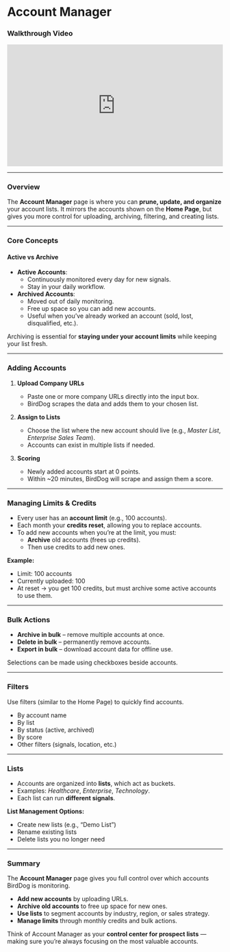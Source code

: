 # Account Manager

### Walkthrough Video
<div style="position: relative; padding-bottom: 56.25%; height: 0;">
  <iframe src="https://www.loom.com/embed/d0a8d6f7a9434c4299dc2652ce341d28?sid=be9d9441-50f1-43e6-ac3c-3868bb4cdf02" 
          frameborder="0" webkitallowfullscreen mozallowfullscreen allowfullscreen 
          style="position: absolute; top: 0; left: 0; width: 100%; height: 100%;">
  </iframe>
</div>

---

### Overview
The **Account Manager** page is where you can **prune, update, and organize** your account lists. It mirrors the accounts shown on the **Home Page**, but gives you more control for uploading, archiving, filtering, and creating lists.

---

### Core Concepts

#### Active vs Archive
- **Active Accounts**:  
  - Continuously monitored every day for new signals.  
  - Stay in your daily workflow.  
- **Archived Accounts**:  
  - Moved out of daily monitoring.  
  - Free up space so you can add new accounts.  
  - Useful when you’ve already worked an account (sold, lost, disqualified, etc.).

Archiving is essential for **staying under your account limits** while keeping your list fresh.

---

### Adding Accounts
1. **Upload Company URLs**  
   - Paste one or more company URLs directly into the input box.  
   - BirdDog scrapes the data and adds them to your chosen list.  

2. **Assign to Lists**  
   - Choose the list where the new account should live (e.g., *Master List*, *Enterprise Sales Team*).  
   - Accounts can exist in multiple lists if needed.  

3. **Scoring**  
   - Newly added accounts start at 0 points.  
   - Within ~20 minutes, BirdDog will scrape and assign them a score.

---

### Managing Limits & Credits
- Every user has an **account limit** (e.g., 100 accounts).  
- Each month your **credits reset**, allowing you to replace accounts.  
- To add new accounts when you’re at the limit, you must:  
  - **Archive** old accounts (frees up credits).  
  - Then use credits to add new ones.  

**Example:**  
- Limit: 100 accounts  
- Currently uploaded: 100  
- At reset → you get 100 credits, but must archive some active accounts to use them.

---

### Bulk Actions
- **Archive in bulk** – remove multiple accounts at once.  
- **Delete in bulk** – permanently remove accounts.  
- **Export in bulk** – download account data for offline use.  

Selections can be made using checkboxes beside accounts.

---

### Filters
Use filters (similar to the Home Page) to quickly find accounts.  
- By account name  
- By list  
- By status (active, archived)  
- By score  
- Other filters (signals, location, etc.)

---

### Lists
- Accounts are organized into **lists**, which act as buckets.  
- Examples: *Healthcare*, *Enterprise*, *Technology*.  
- Each list can run **different signals**.  

**List Management Options:**  
- Create new lists (e.g., “Demo List”)  
- Rename existing lists  
- Delete lists you no longer need  

---

### Summary
The **Account Manager** page gives you full control over which accounts BirdDog is monitoring.  

- **Add new accounts** by uploading URLs.  
- **Archive old accounts** to free up space for new ones.  
- **Use lists** to segment accounts by industry, region, or sales strategy.  
- **Manage limits** through monthly credits and bulk actions.  

Think of Account Manager as your **control center for prospect lists** — making sure you’re always focusing on the most valuable accounts.
